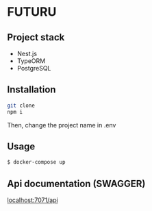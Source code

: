 # FUTURU

## Project stack

- Nest.js  
- TypeORM  
- PostgreSQL
## Installation

```bash
git clone
npm i
```
Then, change the project name in .env

## Usage

```bash
$ docker-compose up
```

## Api documentation (SWAGGER)

[localhost:7071/api](localhost:7071/api)